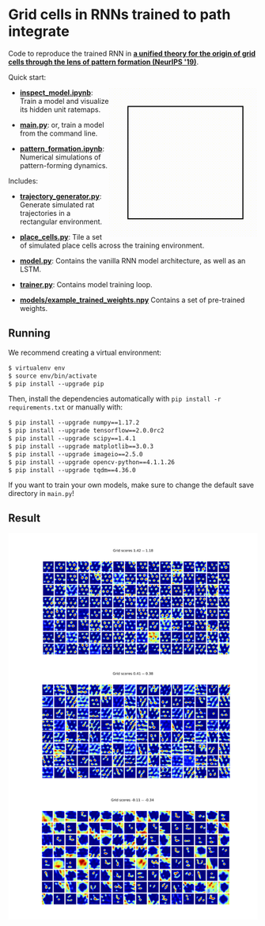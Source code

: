 # Grid cells in RNNs trained to path integrate

Code to reproduce the trained RNN in [**a unified theory for the origin of grid cells through the lens of pattern formation (NeurIPS '19)**](https://papers.nips.cc/paper/9191-a-unified-theory-for-the-origin-of-grid-cells-through-the-lens-of-pattern-formation). 


Quick start:

<img src="./docs/poisson_spiking.gif" width="300" align="right">

* [**inspect_model.ipynb**](inspect_model.ipynb):
  Train a model and visualize its hidden unit ratemaps. 
 
* [**main.py**](main.py):
  or, train a model from the command line.
  
* [**pattern_formation.ipynb**](pattern_formation.ipynb):
  Numerical simulations of pattern-forming dynamics.
  
  
Includes:

* [**trajectory_generator.py**](trajectory_generator.py):
  Generate simulated rat trajectories in a rectangular environment.

* [**place_cells.py**](place_cells.py):
  Tile a set of simulated place cells across the training environment. 
  
* [**model.py**](model.py):
  Contains the vanilla RNN model architecture, as well as an LSTM.
  
* [**trainer.py**](model.py):
  Contains model training loop.
  
* [**models/example_trained_weights.npy**](models/example_trained_weights.npy)
  Contains a set of pre-trained weights.

## Running

We recommend creating a virtual environment:

```shell
$ virtualenv env
$ source env/bin/activate
$ pip install --upgrade pip
```

Then, install the dependencies automatically with `pip install -r requirements.txt`
or manually with:

```shell
$ pip install --upgrade numpy==1.17.2
$ pip install --upgrade tensorflow==2.0.0rc2
$ pip install --upgrade scipy==1.4.1
$ pip install --upgrade matplotlib==3.0.3
$ pip install --upgrade imageio==2.5.0
$ pip install --upgrade opencv-python==4.1.1.26
$ pip install --upgrade tqdm==4.36.0
```

If you want to train your own models, make sure to change the default
save directory in `main.py`! 

## Result

![grid visualization](./docs/RNNgrids.png)
